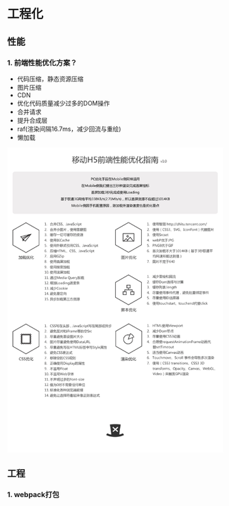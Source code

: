# 工程化

## 性能

### 1. 前端性能优化方案？

- 代码压缩，静态资源压缩
- 图片压缩
- CDN
- 优化代码质量减少过多的DOM操作
- 合并请求
- 提升合成层
- raf(渲染间隔16.7ms，减少回流与重绘)
- 懒加载

![h5-preference](.\images\h5-preference.png)

## 工程

### 1. webpack打包

